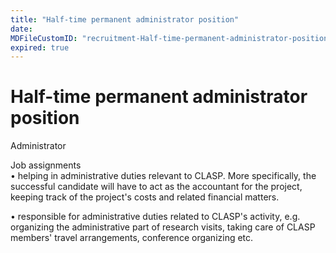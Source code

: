 ```yaml
---
title: "Half-time permanent administrator position"
date: 
MDFileCustomID: "recruitment-Half-time-permanent-administrator-position"
expired: true
---
```


# Half-time permanent administrator position

Administrator

Job assignments\
• helping in administrative duties relevant to CLASP. More specifically,
the successful candidate will have to act as the accountant for the
project, keeping track of the project\'s costs and related financial
matters.

• responsible for administrative duties related to CLASP\'s activity,
e.g. organizing the administrative part of research visits, taking care
of CLASP members\' travel arrangements, conference organizing etc.
